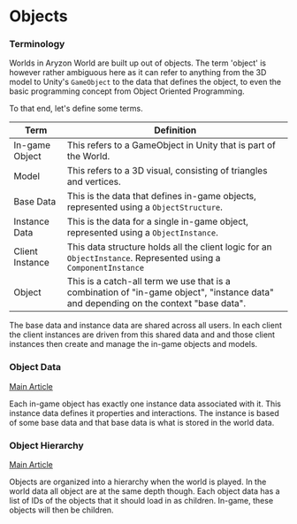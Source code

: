 ﻿# Objects

### Terminology

Worlds in Aryzon World are built up out of objects. The term 'object' is however
rather ambiguous here as it can refer to anything from the 3D model to Unity's 
`GameObject` to the data that defines the object, to even the basic programming concept 
from Object Oriented Programming. 

To that end, let's define some terms.

| Term | Definition |
| --- | --- |
| In-game Object | This refers to a GameObject in Unity that is part of the World. |
| Model | This refers to a 3D visual, consisting of triangles and vertices. |
| Base Data | This is the data that defines in-game objects, represented using a `ObjectStructure`. |
| Instance Data | This is the  data for a single in-game object, represented using a `ObjectInstance`. |
| Client Instance | This data structure holds all the client logic for an `ObjectInstance`. Represented using a `ComponentInstance` |
| Object | This is a catch-all term we use that is a combination of "in-game object", "instance data" and depending on the context "base data".|

The base data and instance data are shared across all users. In each client the client 
instances are driven from this shared data and and those client instances then create and 
manage the in-game objects and models.

### Object Data

[Main Article](Data.md)

Each in-game object has exactly one instance data associated with it. This instance data
defines it properties and interactions. The instance is based of some base data and that
base data is what is stored in the world data.

### Object Hierarchy

[Main Article](../DLL/Hierarchy.md)

Objects are organized into a hierarchy when the world is played. In the world data
all object are at the same depth though. Each object data has a list of IDs of
the objects that it should load in as children. In-game, these objects will then be
children.

